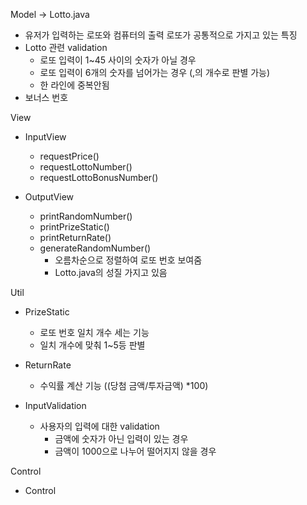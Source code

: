 Model → Lotto.java

- 유저가 입력하는 로또와 컴퓨터의 출력 로또가 공통적으로 가지고 있는 특징
- Lotto 관련 validation
  - 로또 입력이 1~45 사이의 숫자가 아닐 경우
  - 로또 입력이 6개의 숫자를 넘어가는 경우 (,의 개수로 판별 가능)
  - 한 라인에 중복안됨
- 보너스 번호

View

- InputView
    - requestPrice()
    - requestLottoNumber()
    - requestLottoBonusNumber()

- OutputView
    - printRandomNumber()
    - printPrizeStatic()
    - printReturnRate()
    - generateRandomNumber()
      - 오름차순으로 정렬하여 로또 번호 보여줌
      - Lotto.java의 성질 가지고 있음

Util

- PrizeStatic
  - 로또 번호 일치 개수 세는 기능
  - 일치 개수에 맞춰 1~5등 판별

- ReturnRate
  - 수익률 계산 기능 ((당첨 금액/투자금액) *100)

- InputValidation
  - 사용자의 입력에 대한 validation
    - 금액에 숫자가 아닌 입력이 있는 경우
    - 금액이 1000으로 나누어 떨어지지 않을 경우


Control

- Control